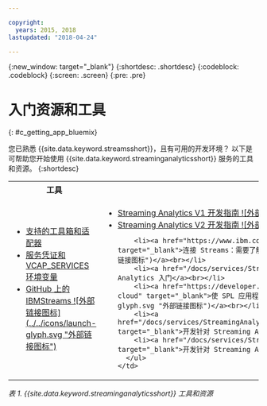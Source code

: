 ```yaml
---

copyright:
  years: 2015, 2018
lastupdated: "2018-04-24"

---
```


<!-- Attribute definitions -->
{:new_window: target="_blank"}
{:shortdesc: .shortdesc}
{:codeblock: .codeblock}
{:screen: .screen}
{:pre: .pre}

# 入门资源和工具
{: #c_getting_app_bluemix}


 您已熟悉 {{site.data.keyword.streamsshort}}，且有可用的开发环境？
以下是可帮助您开始使用 {{site.data.keyword.streaminganalyticsshort}} 服务的工具和资源。
{:shortdesc}

<table summary="此表提供开发和部署 {{site.data.keyword.streamsshort}} 应用程序所需的工具和资源的列表。">
<tr>
    <th>工具<br></th>
    <th>资源<br></th>
  </tr>
  <tr>
    <td>
      <ul>
        <li><a href="/docs/services/StreamingAnalytics/compatible_toolkits.html" target="_blank">支持的工具箱和适配器</a><br></li>
        <li><a href="/docs/services/StreamingAnalytics/service_plans.html#vcap_services" target="_blank">服务凭证和 VCAP_SERVICES 环境变量</a><br></li>
        <li><a href="https://github.com/IBMStreams" target="_blank">GitHub 上的 IBMStreams ![外部链接图标](../../icons/launch-glyph.svg "外部链接图标")</a><br></li>
      </ul>    
    </td>
    <td>
      <ul>
        <li><a href="https://developer.ibm.com/streamsdev/docs/bluemix-streaming-analytics-development-guide/" target="_blank">Streaming Analytics V1 开发指南 ![外部链接图标](../../icons/launch-glyph.svg "外部链接图标")</a><br></li>
        <li><a href="https://developer.ibm.com/streamsdev/docs/streaming-analytics-dev-guide/" target="_blank">Streaming Analytics V2 开发指南 ![外部链接图标](../../icons/launch-glyph.svg "外部链接图标")</a><br></li>

        <li><a href="https://www.ibm.com/blogs/bluemix/2017/02/connecting-to-streams/" target="_blank">连接 Streams：需要了解的内容 ![外部链接图标](../../icons/launch-glyph.svg "外部链接图标")</a><br></li>
        <li><a href="/docs/services/StreamingAnalytics/index.html" target="_blank">Streaming Analytics 入门</a><br></li>
        <li><a href="https://developer.ibm.com/streamsdev/docs/getting-spl-application-ready-cloud" target="_blank">使 SPL 应用程序为云做好准备 ![外部链接图标](../../icons/launch-glyph.svg "外部链接图标")</a><br></li>
        <li><a href="/docs/services/StreamingAnalytics/t_develop_apps_python.html#t_develop_apps_python" target="_blank">开发针对 Streaming Analytics 的 Python 应用程序</a><br></li>
        <li><a href="/docs/services/StreamingAnalytics/develop_beam_apps.html" target="_blank">开发针对 Streaming Analytics 的 Beam 应用程序</a><br></li>
      </ul>    
    </td>
  </tr>
</table>

*表 1. {{site.data.keyword.streaminganalyticsshort}} 工具和资源*
